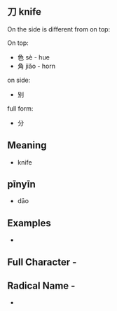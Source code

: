 
## 刀 knife

On the side is different from on top:

On top: 
- 色 sè - hue
- 角 jiǎo - horn

on side:
- 别

full form:
- 分


## Meaning

- knife

## pīnyīn

- dāo

## Examples

- 

## Full Character - 

## Radical Name -

- 
